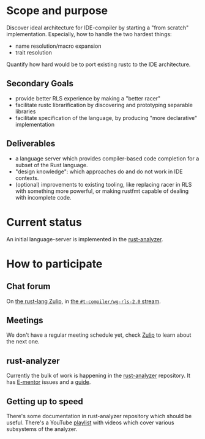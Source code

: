 # Scope and purpose

Discover ideal architecture for IDE-compiler by starting a "from scratch" implementation. Especially, how to handle the two hardest things:

* name resolution/macro expansion
* trait resolution

Quantify how hard would be to port existing rustc to the IDE architecture.

## Secondary Goals

* provide better RLS experience by making a "better racer"
* facilitate rustc librarification by discovering and prototyping separable libraries
* facilitate specification of the language, by producing "more declarative" implementation

## Deliverables

* a language server which provides compiler-based code completion for a subset of the Rust language.
* "design knowledge": which approaches do and do not work in IDE contexts.
* (optional) improvements to existing tooling, like replacing racer in RLS with something more powerful, or making rustfmt capable of dealing with incomplete code.

# Current status

An initial language-server is implemented in the [rust-analyzer].

[rust-analyzer]: https://github.com/rust-analyzer/rust-analyzer

# How to participate

## Chat forum

On [the rust-lang Zulip][z], in [the `#t-compiler/wg-rls-2.0` stream][s].

[z]: https://rust-lang.zulipchat.com/
[s]: https://rust-lang.zulipchat.com/#narrow/stream/185405-t-compiler.2Fwg-rls-2.2E0


## Meetings

We don't have a regular meeting schedule yet, check [Zulip][s] to learn about
the next one.


## rust-analyzer

Currently the bulk of work is happening in the [rust-analyzer] repository.
It has [E-mentor] issues and a [guide].


[E-mentor]: https://github.com/rust-analyzer/rust-analyzer/issues?q=is%3Aissue+is%3Aopen+label%3AE-mentor
[guide]: https://github.com/rust-analyzer/rust-analyzer/blob/master/guide.md


## Getting up to speed

There's some documentation in rust-analyzer repository which should be useful.
There's a YouTube [playlist] with videos which cover various subsystems of the
analyzer.

[playlist]: https://www.youtube.com/playlist?list=PL85XCvVPmGQho7MZkdW-wtPtuJcFpzycE